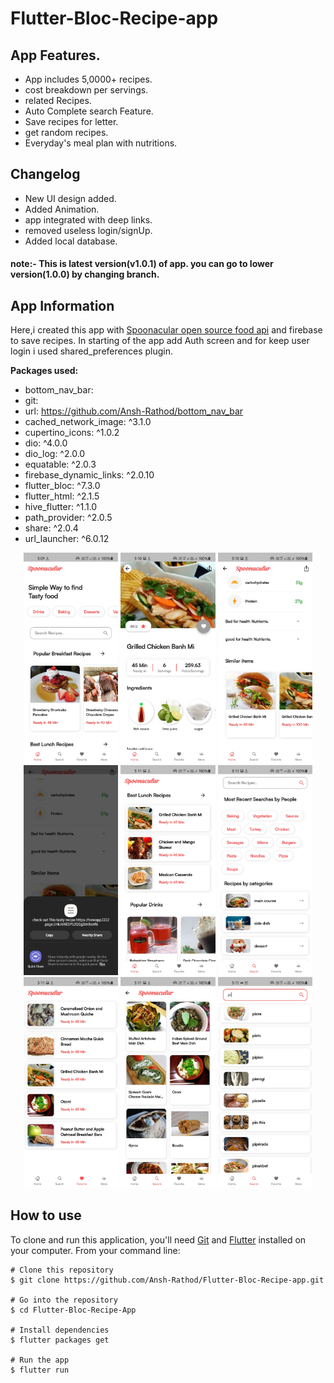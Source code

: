 # Flutter-Bloc-Recipe-app

## App Features.

- App includes 5,0000+ recipes.
- cost breakdown per servings.
- related Recipes.
- Auto Complete search Feature.
- Save recipes for letter.
- get random recipes.
- Everyday's meal plan with nutritions.

## Changelog

- New UI design added.
- Added Animation.
- app integrated with deep links.
- removed useless login/signUp.
- Added local database.

#### note:- This is latest version(v1.0.1) of app. you can go to lower version(1.0.0) by changing branch.

## App Information

Here,i created this app with [Spoonacular open source food api](https://spoonacular.com/food-api/) and firebase to save recipes. In starting of the app add Auth screen and for keep user login i used shared_preferences plugin.

**Packages used:**

- bottom_nav_bar:
- git:
- url: https://github.com/Ansh-Rathod/bottom_nav_bar
- cached_network_image: ^3.1.0
- cupertino_icons: ^1.0.2
- dio: ^4.0.0
- dio_log: ^2.0.0
- equatable: ^2.0.3
- firebase_dynamic_links: ^2.0.10
- flutter_bloc: ^7.3.0
- flutter_html: ^2.1.5
- hive_flutter: ^1.1.0
- path_provider: ^2.0.5
- share: ^2.0.4
- url_launcher: ^6.0.12

<p align="center">
<img src="screenshots/Screenshot_20211010-170957.jpg" width="30%">
<img src="screenshots/Screenshot_20211010-171015.jpg" width="30%">
<img src="screenshots/Screenshot_20211010-171028.jpg" width="30%">
<img src="screenshots/Screenshot_20211010-171048_Android System.jpg" width="30%">
<img src="screenshots/Screenshot_20211010-171101.jpg" width="30%">
<img src="screenshots/Screenshot_20211010-171106.jpg" width="30%">
<img src="screenshots/Screenshot_20211010-171110.jpg" width="30%">
<img src="screenshots/Screenshot_20211010-171121.jpg" width="30%">
<img src="screenshots/Screenshot_20211010-171150.jpg" width="30%">

</p>

## How to use

To clone and run this application, you'll need [Git](https://git-scm.com/downloads) and [Flutter](https://flutter.dev/docs/get-started/install) installed on your computer. From your command line:

```
# Clone this repository
$ git clone https://github.com/Ansh-Rathod/Flutter-Bloc-Recipe-app.git

# Go into the repository
$ cd Flutter-Bloc-Recipe-App

# Install dependencies
$ flutter packages get

# Run the app
$ flutter run
```

